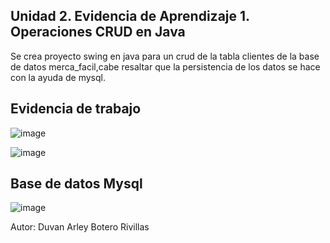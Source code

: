 ## Unidad 2. Evidencia de Aprendizaje 1. Operaciones CRUD en Java

Se crea proyecto swing en java para un crud de la tabla clientes de la base de datos merca_facil,cabe resaltar que la persistencia de los datos
se hace con la ayuda de mysql.

## Evidencia de trabajo
![image](https://user-images.githubusercontent.com/96325513/171033481-7c7be163-3521-46e6-8e02-995b2a958f7f.png)

![image](https://user-images.githubusercontent.com/96325513/171032846-248e8421-ace2-4025-9c06-b3d306458579.png)

## Base de datos Mysql
![image](https://user-images.githubusercontent.com/96325513/171033256-b67fe33c-745d-46dd-9319-aa3c424f32a4.png)


Autor: Duvan Arley Botero Rivillas

